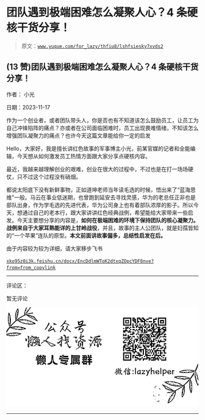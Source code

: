 # 团队遇到极端困难怎么凝聚人心？4 条硬核干货分享！

> 原文：[`www.yuque.com/for_lazy/thfiu8/lshfsiesky7xvds2`](https://www.yuque.com/for_lazy/thfiu8/lshfsiesky7xvds2)

## (13 赞)团队遇到极端困难怎么凝聚人心？4 条硬核干货分享！

作者： 小光

日期：2023-11-17

作为一个创业者，或者团队带头人，你是否也有不知道该怎么鼓励员工，让员工为自己冲锋陷阵的痛点？亦或者在公司面临困难时，员工出现畏难情绪，不知该怎么增强团队凝聚力的痛点？也许今天这篇文章能给你一定的启发

Hello，大家好，我是擅长讲红色故事的军事博主小光，前某官媒的记者和全能编辑，今天想从如何激发员工热情方面跟大家分享点硬核内容。

最近，我越来越理解创业的艰难，创业在很大的过程中，不过也是在打一场场硬仗，只不过这个过程没有硝烟。

都说太阳底下没有新鲜事物，正如道坤老师当年读毛选的时候，悟出来了“蓝海思维”一般。马云在事业低迷期，也曾跑到延安去寻找灵感，华为的老总任正非也是部队出身，作为学毛选的先进代表，华为公司身上也有着部队浓厚的影子。所以今天，想通过自己的老本行，跟大家讲讲红色经典战例，希望能给大家带来一些启发。今天主要想分享的内容是，**如何在极端困难的环境下保持团队的核心凝聚力。**战例来自于大家耳熟能详的**上甘岭战役**，并且，故事的主人公团队，就是妇孺皆知的“一个苹果”连队的原型。**本文前面讲故事偏多，总结性启发在后。**

由于内容较为较为详细，请大家移步飞书

[`xko95z0i3k.feishu.cn/docx/EncDdlmWToK2dtxqZOpcYDF8nve?from=from_copylink`](https://xko95z0i3k.feishu.cn/docx/EncDdlmWToK2dtxqZOpcYDF8nve?from=from_copylink)

* * *

评论区：

暂无评论

![](img/1c37d505930596d12a88ab23e11aa07a.png)

* * *